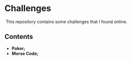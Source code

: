 # Challenges

​	This repository contains some challenges that I found online.

## Contents

* **Poker;**
* **Morse Code;**